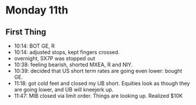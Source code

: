 
# Monday 11th

## First Thing

- 10:14: BOT GE, R
- 10:14: adjusted stops, kept fingers crossed.
- overnight, SX7P was stopped out
- 10:38: feeling bearish, shorted MXEA, R and NIY. 
- 10:39: decided that US short term rates are going even lower: bought GE.
- 11:18: got cold feet and closed my UB short. Equities look as though they are going lower, and UB will kneejerk up.
- 11:47: MIB closed via limit order. Things are looking up. Realized $10K


